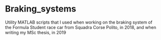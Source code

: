 # Braking_systems
Utility MATLAB scripts that I used when working on the braking system of the Formula Student race car from Squadra Corse Polito, in 2018, and when writing my MSc thesis, in 2019
